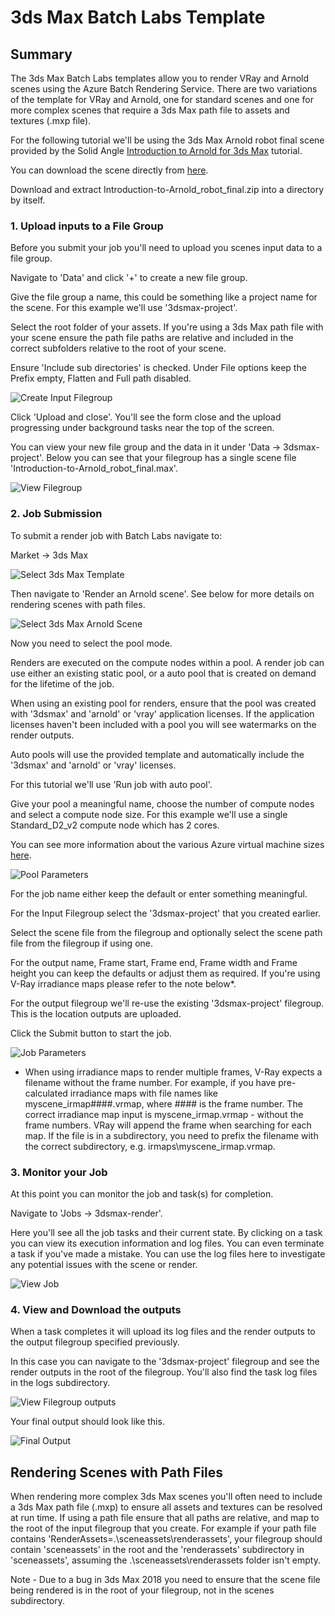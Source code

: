 
# 3ds Max Batch Labs Template

## Summary

The 3ds Max Batch Labs templates allow you to render VRay and Arnold scenes using the Azure Batch Rendering Service.  There are two variations of the template for VRay and Arnold, one for standard scenes and one for more complex scenes that require a 3ds Max path file to assets and textures (.mxp file).

For the following tutorial we'll be using the 3ds Max Arnold robot final scene provided by the Solid Angle [Introduction to Arnold for 3ds Max](https://support.solidangle.com/display/A5AF3DSUG/Introduction+to+Arnold+for+3ds+Max) tutorial.

You can download the scene directly from [here](https://support.solidangle.com/download/attachments/40665256/Introduction-to-Arnold_robot_final.zip?version=1&modificationDate=1490281794000&api=v2).

Download and extract Introduction-to-Arnold_robot_final.zip into a directory by itself.


### 1. Upload inputs to a File Group

Before you submit your job you'll need to upload you scenes input data to a file group.  

Navigate to 'Data' and click '+' to create a new file group.

Give the file group a name, this could be something like a project name for the scene.  For this example we'll use '3dsmax-project'.

Select the root folder of your assets.  If you're using a 3ds Max path file with your scene ensure the path file paths are relative and included in the correct subfolders relative to the root of your scene.

Ensure 'Include sub directories' is checked.  Under File options keep the Prefix empty, Flatten and Full path disabled.

![Create Input Filegroup](docs/images/CreateFilegroup.png)

Click 'Upload and close'.  You'll see the form close and the upload progressing under background tasks near the top of the screen.

You can view your new file group and the data in it under 'Data -> 3dsmax-project'.  Below you can see that your filegroup has a single scene file 'Introduction-to-Arnold_robot_final.max'.

![View Filegroup](docs/images/ViewFilegroupInputs.png)

### 2. Job Submission

To submit a render job with Batch Labs navigate to:

Market -> 3ds Max

![Select 3ds Max Template](docs/images/Market3dsMax.png)

Then navigate to 'Render an Arnold scene'.  See below for more details on rendering scenes with path files.

![Select 3ds Max Arnold Scene](docs/images/Market3dsMax-Arnold.png)

Now you need to select the pool mode.

Renders are executed on the compute nodes within a pool.  A render job can use either an existing static pool, or a auto pool that is created on demand for the lifetime of the job.

When using an existing pool for renders, ensure that the pool was created with '3dsmax' and 'arnold' or 'vray' application licenses.  If the application licenses haven't been included with a pool you will see watermarks on the render outputs.

Auto pools will use the provided template and automatically include the '3dsmax' and 'arnold' or 'vray' licenses.

For this tutorial we'll use 'Run job with auto pool'.

Give your pool a meaningful name, choose the number of compute nodes and select a compute node size.  For this example we'll use a single Standard_D2_v2 compute node which has 2 cores.

You can see more information about the various Azure virtual machine sizes [here](https://docs.microsoft.com/en-us/azure/virtual-machines/windows/sizes).

![Pool Parameters](docs/images/Market3dsMax-PoolInput.png)

For the job name either keep the default or enter something meaningful.

For the Input Filegroup select the '3dsmax-project' that you created earlier.

Select the scene file from the filegroup and optionally select the scene path file from the filegroup if using one.

For the output name, Frame start, Frame end, Frame width and Frame height you can keep the defaults or adjust them as required.  If you're using V-Ray irradiance maps please refer to the note below*.

For the output filegroup we'll re-use the existing '3dsmax-project' filegroup.  This is the location outputs are uploaded.

Click the Submit button to start the job.

![Job Parameters](docs/images/Market3dsMax-JobInput.png)

* When using irradiance maps to render multiple frames, V-Ray expects a filename without the frame number.  For example, if you have pre-calculated irradiance maps with file names like myscene_irmap####.vrmap, where #### is the frame number.  The correct irradiance map input is myscene_irmap.vrmap - without the frame numbers.  VRay will append the frame when searching for each map.  If the file is in a subdirectory, you need to prefix the filename with the correct subdirectory, e.g. irmaps\myscene_irmap.vrmap.

### 3. Monitor your Job

At this point you can monitor the job and task(s) for completion.

Navigate to 'Jobs -> 3dsmax-render'.

Here you'll see all the job tasks and their current state.  By clicking on a task you can view its execution information and log files.  You can even terminate a task if you've made a mistake.  You can use the log files here to investigate any potential issues with the scene or render.

![View Job](docs/images/ViewJob.png)


### 4. View and Download the outputs

When a task completes it will upload its log files and the render outputs to the output filegroup specified previously.

In this case you can navigate to the '3dsmax-project' filegroup and see the render outputs in the root of the filegroup.  You'll also find the task log files in the logs subdirectory.

![View Filegroup outputs](docs/images/ViewFilegroupOutputs.png)

Your final output should look like this.

![Final Output](docs/images/FinalOutput.jpg)


## Rendering Scenes with Path Files

When rendering more complex 3ds Max scenes you'll often need to include a 3ds Max path file (.mxp) to ensure all assets and textures can be resolved at run time.  If using a path file ensure that all paths are relative, and map to the root of the input filegroup that you create.  For example if your path file contains 'RenderAssets=.\sceneassets\renderassets', your filegroup should contain 'sceneassets' in the root and the 'renderassets' subdirectory in 'sceneassets', assuming the .\sceneassets\renderassets folder isn't empty.

Note - Due to a bug in 3ds Max 2018 you need to ensure that the scene file being rendered is in the root of your filegroup, not in the scenes subdirectory.
